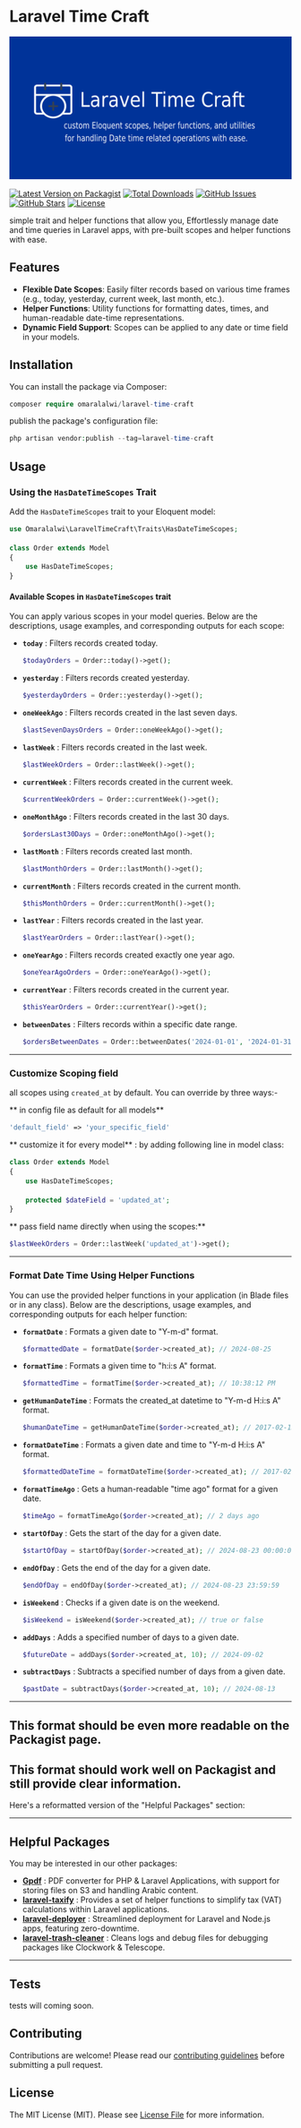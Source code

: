 # Laravel Time Craft

<p align="center">
  <a href="https://github.com/omaralalwi/laravel-time-craft" target="_blank">
    <img src="https://raw.githubusercontent.com/omaralalwi/laravel-time-craft/master/public/images/laravel-time-craft.jpg" alt="Laravel Time Craft">
  </a>
</p>

[![Latest Version on Packagist](https://img.shields.io/packagist/v/omaralalwi/laravel-time-craft.svg?style=flat-square)](https://packagist.org/packages/omaralalwi/laravel-time-craft)
[![Total Downloads](https://img.shields.io/packagist/dt/omaralalwi/laravel-time-craft.svg?style=flat-square)](https://packagist.org/packages/omaralalwi/laravel-time-craft)
[![GitHub Issues](https://img.shields.io/github/issues/omaralalwi/laravel-time-craft.svg)](https://github.com/omaralalwi/laravel-time-craft/issues)
[![GitHub Stars](https://img.shields.io/github/stars/omaralalwi/laravel-time-craft.svg)](https://github.com/omaralalwi/laravel-time-craft/stargazers)
[![License](https://img.shields.io/github/license/omaralalwi/laravel-time-craft.svg)](https://github.com/omaralalwi/laravel-time-craft/blob/main/LICENSE)

simple trait and helper functions that allow you, Effortlessly manage date and time queries in Laravel apps, with pre-built scopes and helper functions with ease.

## Features

- **Flexible Date Scopes**: Easily filter records based on various time frames (e.g., today, yesterday, current week, last month, etc.).
- **Helper Functions**: Utility functions for formatting dates, times, and human-readable date-time representations.
- **Dynamic Field Support**: Scopes can be applied to any date or time field in your models.

## Installation

You can install the package via Composer:

```php
composer require omaralalwi/laravel-time-craft
```

publish the package's configuration file:

```php
php artisan vendor:publish --tag=laravel-time-craft
```

## Usage

### Using the `HasDateTimeScopes` Trait

Add the `HasDateTimeScopes` trait to your Eloquent model:

```php
use Omaralalwi\LaravelTimeCraft\Traits\HasDateTimeScopes;

class Order extends Model
{
    use HasDateTimeScopes;
}
```

#### Available Scopes in `HasDateTimeScopes` trait

You can apply various scopes in your model queries. Below are the descriptions, usage examples, and corresponding outputs for each scope:


- **`today`** : Filters records created today.

  ```php
  $todayOrders = Order::today()->get();
  ```

- **`yesterday`** : Filters records created yesterday.

  ```php
  $yesterdayOrders = Order::yesterday()->get();
  ```

- **`oneWeekAgo`** : Filters records created in the last seven days.

  ```php
  $lastSevenDaysOrders = Order::oneWeekAgo()->get();
  ```

- **`lastWeek`** : Filters records created in the last week.

  ```php
  $lastWeekOrders = Order::lastWeek()->get();
  ```

- **`currentWeek`** : Filters records created in the current week.

  ```php
  $currentWeekOrders = Order::currentWeek()->get();
  ```

- **`oneMonthAgo`** : Filters records created in the last 30 days.

  ```php
  $ordersLast30Days = Order::oneMonthAgo()->get();
  ```

- **`lastMonth`** : Filters records created last month.

  ```php
  $lastMonthOrders = Order::lastMonth()->get();
  ```

- **`currentMonth`** : Filters records created in the current month.

  ```php
  $thisMonthOrders = Order::currentMonth()->get();
  ```

- **`lastYear`** : Filters records created in the last year.

  ```php
  $lastYearOrders = Order::lastYear()->get();
  ```

- **`oneYearAgo`** : Filters records created exactly one year ago.

  ```php
  $oneYearAgoOrders = Order::oneYearAgo()->get();
  ```

- **`currentYear`** : Filters records created in the current year.

  ```php
  $thisYearOrders = Order::currentYear()->get();
  ```

- **`betweenDates`** : Filters records within a specific date range.

  ```php
  $ordersBetweenDates = Order::betweenDates('2024-01-01', '2024-01-31')->get();
  ```

---

###  Customize Scoping field

all scopes using `created_at` by default.
You can override by three ways:-

** in config file as default for all models**
```php
'default_field' => 'your_specific_field'
```

** customize it for every model** : by adding following line in model class:

```php
class Order extends Model
{
    use HasDateTimeScopes;

    protected $dateField = 'updated_at';
}
```

** pass field name directly when using the scopes:**
```php
$lastWeekOrders = Order::lastWeek('updated_at')->get();
```

---

### Format Date Time Using Helper Functions

You can use the provided helper functions in your application (in Blade files or in any class). Below are the descriptions, usage examples, and corresponding outputs for each helper function:

- **`formatDate`** : Formats a given date to "Y-m-d" format.
  ```php
  $formattedDate = formatDate($order->created_at); // 2024-08-25
  ```

- **`formatTime`** : Formats a given time to "h:i:s A" format.
  ```php
  $formattedTime = formatTime($order->created_at); // 10:38:12 PM
  ```

- **`getHumanDateTime`** : Formats the created_at datetime to "Y-m-d H:i:s A" format.
  ```php
  $humanDateTime = getHumanDateTime($order->created_at); // 2017-02-15 10:38:12 PM
  ```

- **`formatDateTime`** : Formats a given date and time to "Y-m-d H:i:s A" format.
  ```php
  $formattedDateTime = formatDateTime($order->created_at); // 2017-02-15 10:38:12 PM
  ```

- **`formatTimeAgo`** : Gets a human-readable "time ago" format for a given date.
  ```php
  $timeAgo = formatTimeAgo($order->created_at); // 2 days ago
  ```

- **`startOfDay`** : Gets the start of the day for a given date.
  ```php
  $startOfDay = startOfDay($order->created_at); // 2024-08-23 00:00:00
  ```

- **`endOfDay`** : Gets the end of the day for a given date.
  ```php
  $endOfDay = endOfDay($order->created_at); // 2024-08-23 23:59:59
  ```

- **`isWeekend`** : Checks if a given date is on the weekend.
  ```php
  $isWeekend = isWeekend($order->created_at); // true or false
  ```

- **`addDays`** : Adds a specified number of days to a given date.
  ```php
  $futureDate = addDays($order->created_at, 10); // 2024-09-02
  ```

- **`subtractDays`** : Subtracts a specified number of days from a given date.
  ```php
  $pastDate = subtractDays($order->created_at, 10); // 2024-08-13
  ```

---

This format should be even more readable on the Packagist page.
---

This format should work well on Packagist and still provide clear information.
---

Here's a reformatted version of the "Helpful Packages" section:

---

## Helpful Packages

You may be interested in our other packages:

- **[Gpdf](https://github.com/omaralalwi/Gpdf)** : PDF converter for PHP & Laravel Applications, with support for storing files on S3 and handling Arabic content.
- **[laravel-taxify](https://github.com/omaralalwi/laravel-taxify)** : Provides a set of helper functions to simplify tax (VAT) calculations within Laravel applications.
- **[laravel-deployer](https://github.com/omaralalwi/laravel-deployer)** : Streamlined deployment for Laravel and Node.js apps, featuring zero-downtime.
- **[laravel-trash-cleaner](https://github.com/omaralalwi/laravel-trash-cleaner)** : Cleans logs and debug files for debugging packages like Clockwork & Telescope.

---

## Tests

tests will coming soon.


## Contributing

Contributions are welcome! Please read our [contributing guidelines](CONTRIBUTING.md) before submitting a pull request.


## License

The MIT License (MIT). Please see [License File](LICENSE) for more information.
